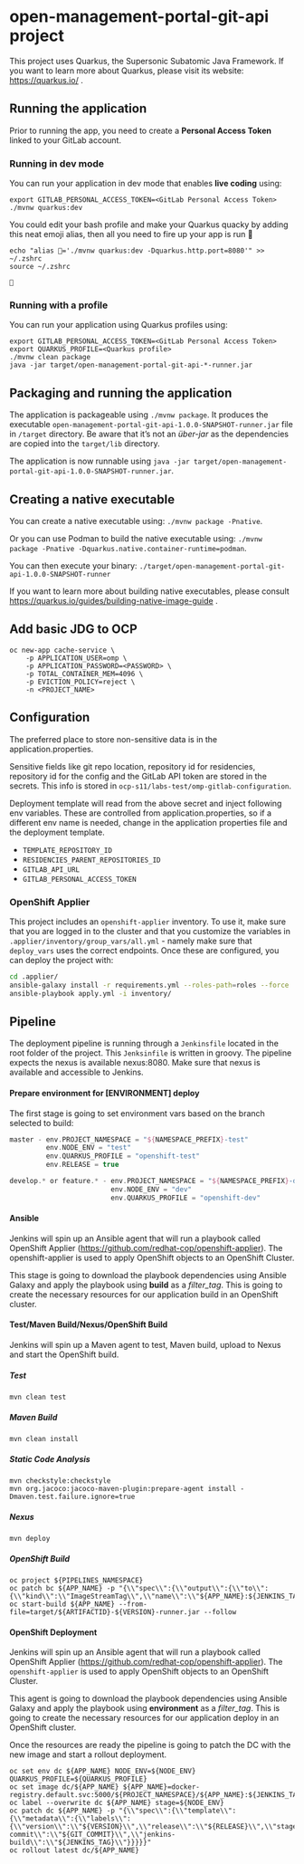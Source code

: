 # open-management-portal-git-api project

This project uses Quarkus, the Supersonic Subatomic Java Framework.
If you want to learn more about Quarkus, please visit its website: https://quarkus.io/ .

## Running the application

Prior to running the app, you need to create a **Personal Access Token** linked to your GitLab account.

### Running in dev mode 

You can run your application in dev mode that enables **live coding** using:
```
export GITLAB_PERSONAL_ACCESS_TOKEN=<GitLab Personal Access Token>
./mvnw quarkus:dev
```

You could edit your bash profile and make your Quarkus quacky by adding this neat emoji alias, then all you need to fire up your  app is run 🦆
```
echo "alias 🦆='./mvnw quarkus:dev -Dquarkus.http.port=8080'" >> ~/.zshrc
source ~/.zshrc

🦆
```

### Running with a profile 

You can run your application using Quarkus profiles using:
```
export GITLAB_PERSONAL_ACCESS_TOKEN=<GitLab Personal Access Token>
export QUARKUS_PROFILE=<Quarkus profile>
./mvnw clean package
java -jar target/open-management-portal-git-api-*-runner.jar
```

## Packaging and running the application

The application is packageable using `./mvnw package`.
It produces the executable `open-management-portal-git-api-1.0.0-SNAPSHOT-runner.jar` file in `/target` directory.
Be aware that it’s not an _über-jar_ as the dependencies are copied into the `target/lib` directory.

The application is now runnable using `java -jar target/open-management-portal-git-api-1.0.0-SNAPSHOT-runner.jar`.

## Creating a native executable

You can create a native executable using: `./mvnw package -Pnative`.

Or you can use Podman to build the native executable using: `./mvnw package -Pnative -Dquarkus.native.container-runtime=podman`.

You can then execute your binary: `./target/open-management-portal-git-api-1.0.0-SNAPSHOT-runner`

If you want to learn more about building native executables, please consult https://quarkus.io/guides/building-native-image-guide .

## Add basic JDG to OCP
```
oc new-app cache-service \
    -p APPLICATION_USER=omp \
    -p APPLICATION_PASSWORD=<PASSWORD> \
    -p TOTAL_CONTAINER_MEM=4096 \
    -p EVICTION_POLICY=reject \
    -n <PROJECT_NAME>
```

## Configuration
The preferred place to store non-sensitive data is in the application.properties.

Sensitive fields like git repo location, repository id for residencies, repository id for the config and the GitLab API token are stored in the secrets.
This info is stored in `ocp-s11/labs-test/omp-gitlab-configuration`.

Deployment template will read from the above secret and inject following env variables. These are controlled from application.properties, so if a different env name is needed, change in the application properties file and the deployment template.

* `TEMPLATE_REPOSITORY_ID`
* `RESIDENCIES_PARENT_REPOSITORIES_ID`
* `GITLAB_API_URL`
* `GITLAB_PERSONAL_ACCESS_TOKEN`

### OpenShift Applier

This project includes an `openshift-applier` inventory. To use it, make sure that you are logged in to the cluster and that you customize the variables in `.applier/inventory/group_vars/all.yml` - namely make sure that `deploy_vars` uses the correct endpoints. Once these are configured, you can deploy the project with:

```bash
cd .applier/
ansible-galaxy install -r requirements.yml --roles-path=roles --force
ansible-playbook apply.yml -i inventory/
```

## Pipeline

The deployment pipeline is running through a `Jenkinsfile` located in the root folder of the project. This `Jenksinfile` is written in groovy.
The pipeline expects the nexus is available nexus:8080. Make sure that nexus is available and accessible to Jenkins.

#### Prepare environment for [ENVIRONMENT] deploy

The first stage is going to set environment vars based on the branch selected to build:

```groovy
master - env.PROJECT_NAMESPACE = "${NAMESPACE_PREFIX}-test"
         env.NODE_ENV = "test"
         env.QUARKUS_PROFILE = "openshift-test"
         env.RELEASE = true

develop.* or feature.* - env.PROJECT_NAMESPACE = "${NAMESPACE_PREFIX}-dev"
                         env.NODE_ENV = "dev"
                         env.QUARKUS_PROFILE = "openshift-dev"
```

#### Ansible

Jenkins will spin up an Ansible agent that will run a playbook called OpenShift Applier (https://github.com/redhat-cop/openshift-applier). The openshift-applier is used to apply OpenShift objects to an OpenShift Cluster. 

This stage is going to download the playbook dependencies using Ansible Galaxy and apply the playbook using **build** as a *filter_tag*. This is going to create the necessary resources for our application build in an OpenShift cluster. 

#### Test/Maven Build/Nexus/OpenShift Build

Jenkins will spin up a Maven agent to test, Maven build, upload to Nexus and start the OpenShift build.

##### Test

```
mvn clean test
```

##### Maven Build

```
mvn clean install
```

##### Static Code Analysis

```
mvn checkstyle:checkstyle
mvn org.jacoco:jacoco-maven-plugin:prepare-agent install -Dmaven.test.failure.ignore=true
```

##### Nexus

```
mvn deploy
```

##### OpenShift Build

```
oc project ${PIPELINES_NAMESPACE}
oc patch bc ${APP_NAME} -p "{\\"spec\\":{\\"output\\":{\\"to\\":{\\"kind\\":\\"ImageStreamTag\\",\\"name\\":\\"${APP_NAME}:${JENKINS_TAG}\\"}}}}"
oc start-build ${APP_NAME} --from-file=target/${ARTIFACTID}-${VERSION}-runner.jar --follow
```

#### OpenShift Deployment

Jenkins will spin up an Ansible agent that will run a playbook called OpenShift Applier (https://github.com/redhat-cop/openshift-applier). The `openshift-applier` is used to apply OpenShift objects to an OpenShift Cluster. 

This agent is going to download the playbook dependencies using Ansible Galaxy and apply the playbook using **environment** as a *filter_tag*. This is going to create the necessary resources for our application deploy in an OpenShift cluster. 

Once the resources are ready the pipeline is going to patch the DC with the new image and start a rollout deployment.

```
oc set env dc ${APP_NAME} NODE_ENV=${NODE_ENV} QUARKUS_PROFILE=${QUARKUS_PROFILE}
oc set image dc/${APP_NAME} ${APP_NAME}=docker-registry.default.svc:5000/${PROJECT_NAMESPACE}/${APP_NAME}:${JENKINS_TAG}
oc label --overwrite dc ${APP_NAME} stage=${NODE_ENV}
oc patch dc ${APP_NAME} -p "{\\"spec\\":{\\"template\\":{\\"metadata\\":{\\"labels\\":{\\"version\\":\\"${VERSION}\\",\\"release\\":\\"${RELEASE}\\",\\"stage\\":\\"${NODE_ENV}\\",\\"git-commit\\":\\"${GIT_COMMIT}\\",\\"jenkins-build\\":\\"${JENKINS_TAG}\\"}}}}}"
oc rollout latest dc/${APP_NAME}
```

